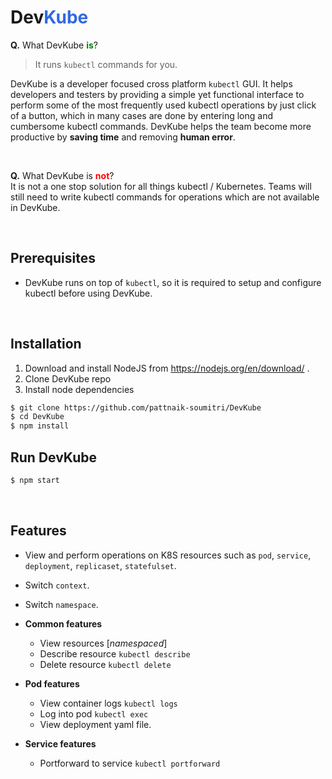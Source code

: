 # **Dev<span style='color: #3169DF;'>Kube</span>**

**Q.** What DevKube **<span style='color: green;'>is</span>**?<br/>
 > It runs `kubectl` commands for you.

DevKube is a developer focused cross platform `kubectl` GUI. 
It helps developers and testers by providing a simple yet functional interface to perform some of the most frequently used kubectl operations by just click of a button, which in many cases are done by entering long and cumbersome kubectl commands. DevKube helps the team become more productive by **saving time** and removing **human error**.

<br/>

**Q.** What DevKube is **<span style='color: red;'>not</span>**?<br/>
It is not a one stop solution for all things kubectl / Kubernetes. Teams will still need to write kubectl commands for operations which are not available in DevKube.


<br/>

## Prerequisites
- DevKube runs on top of `kubectl`, so it is required to setup and configure kubectl before using DevKube.

<br/>

## Installation

1. Download and install NodeJS from https://nodejs.org/en/download/ .
2. Clone DevKube repo
3. Install node dependencies

```sh
$ git clone https://github.com/pattnaik-soumitri/DevKube
$ cd DevKube
$ npm install
```

## Run DevKube

```sh
$ npm start
```

<br/>

## Features
- View and perform operations on K8S resources such as `pod`, `service`, `deployment`, `replicaset`, `statefulset`.
- Switch `context`.
- Switch `namespace`.

- **Common features**
  - View resources [*namespaced*]
  - Describe resource `kubectl describe`
  - Delete resource `kubectl delete`

- **Pod features**
  - View container logs `kubectl logs`
  - Log into pod `kubectl exec`
  - View deployment yaml file.

- **Service features**
  - Portforward to service `kubectl portforward`

<br/>
